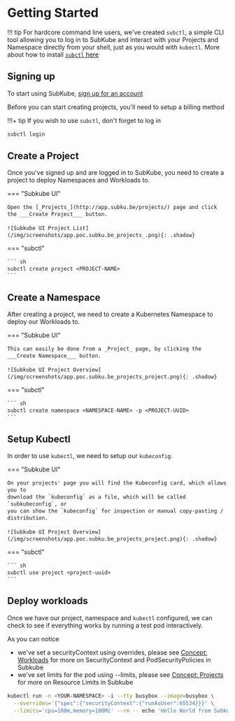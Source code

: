 # Getting Started

!!! tip
    For hardcore command line users, we've created `subctl`, a simple CLI tool
    allowing you to log in to SubKube and interact with your Projects and
    Namespace directly from your shell, just as you would with `kubectl`.
    More about how to install [`subctl` here](cli.md)


## Signing up

To start using SubKube, [sign up for an account](http://app.subku.be/accounts/signup/)

Before you can start creating projects, you'll need to setup a billing method

!!!+ tip
  If you wish to use `subctl`, don't forget to log in
  ``` sh
  subctl login
  ```


## Create a Project

Once you've signed up and are logged in to SubKube, you need to create a project
to deploy Namespaces and Workloads to.

=== "Subkube UI"

    Open the [_Projects_](http://app.subku.be/projects/) page and click the ___Create Project___ button.

    ![Subkube UI Project List](/img/screenshots/app.poc.subku.be_projects_.png){: .shadow}

=== "subctl"

    ``` sh
    subctl create project <PROJECT-NAME>
    ```


## Create a Namespace

After creating a project, we need to create a Kubernetes Namespace to deploy
our Workloads to.

=== "Subkube UI"

    This can easily be done from a _Project_ page, by clicking the ___Create Namespace___ button.

    ![Subkube UI Project Overview](/img/screenshots/app.poc.subku.be_projects_project.png){: .shadow}

=== "subctl"

    ``` sh
    subctl create namespace <NAMESPACE-NAME> -p <PROJECT-UUID>
    ```


## Setup Kubectl

In order to use `kubectl`, we need to setup our `kubeconfig`.

=== "Subkube UI"

    On your projects' page you will find the Kubeconfig card, which allows you to
    download the `kubeconfig` as a file, which will be called `subkubeconfig`, or
    you can show the `kubeconfig` for inspection or manual copy-pasting /
    distribution.

    ![Subkube UI Project Overview](/img/screenshots/app.poc.subku.be_projects_project.png){: .shadow}

=== "subctl"

    ``` sh
    subctl use project <project-uuid>
    ```


## Deploy workloads

Once we have our project, namespace and `kubectl` configured, we can check to
see if everything works by running a test pod interactively.

As you can notice
- we've set a securityContext using overrides, please see
  [Concept: Workloads](/concepts/workloads/) for more on SecurityContext and
  PodSecurityPolicies in Subkube
- we've set limits for the pod using --limits, please see
  [Concept: Projects](/concepts/projects) for more on Resource Limits in Subkube

```sh
kubectl run -n <YOUR-NAMESPACE> -i --tty busybox --image=busybox \
  --overrides='{"spec":{"securityContext":{"runAsUser":65534}}}' \
  --limits='cpu=100m,memory=100Mi' --rm -- echo 'Hello World from Subkube!'
```
